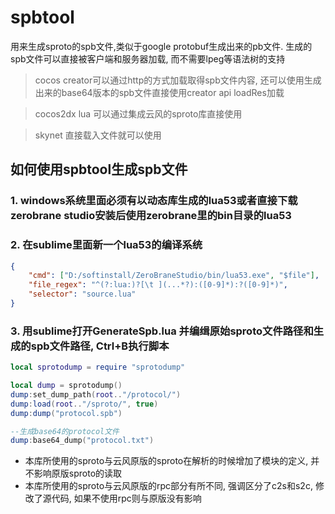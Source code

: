 # spbtool
用来生成sproto的spb文件,类似于google protobuf生成出来的pb文件. 生成的spb文件可以直接被客户端和服务器加载, 而不需要lpeg等语法树的支持  
> cocos creator可以通过http的方式加载取得spb文件内容, 还可以使用生成出来的base64版本的spb文件直接使用creator api loadRes加载  

> cocos2dx lua 可以通过集成云风的sproto库直接使用

> skynet 直接载入文件就可以使用 

## 如何使用spbtool生成spb文件

### 1. windows系统里面必须有以动态库生成的lua53或者直接下载zerobrane studio安装后使用zerobrane里的bin目录的lua53

### 2. 在sublime里面新一个lua53的编译系统
```json
{
	"cmd": ["D:/softinstall/ZeroBraneStudio/bin/lua53.exe", "$file"], 
	"file_regex": "^(?:lua:)?[\t ](...*?):([0-9]*):?([0-9]*)",
	"selector": "source.lua"
}
```

### 3. 用sublime打开GenerateSpb.lua 并编缉原始sproto文件路径和生成的spb文件路径, Ctrl+B执行脚本
```lua
local sprotodump = require "sprotodump"

local dump = sprotodump()
dump:set_dump_path(root.."/protocol/")
dump:load(root.."/sproto/", true)
dump:dump("protocol.spb")

--生成base64的protocol文件
dump:base64_dump("protocol.txt")
```

* 本库所使用的sproto与云风原版的sproto在解析的时候增加了模块的定义, 并不影响原版sproto的读取
* 本库所使用的sproto与云风原版的rpc部分有所不同, 强调区分了c2s和s2c, 修改了源代码, 如果不使用rpc则与原版没有影响

